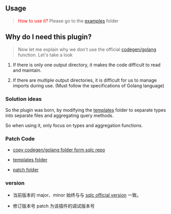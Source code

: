 ## Usage

> <span style="color: red;">How to use it?</span> Please go to the [examples](https://github.com/topazur/sqlc-gen-go-separate/tree/main/examples) folder

## Why do I need this plugin?

> Now let me explain why we don't use the official [codegen/golang](https://github.com/sqlc-dev/sqlc/tree/main/internal/codegen/golang) function. Let's take a look

  1. If there is only one output directory, it makes the code difficult to read and maintain.

  2. If there are multiple output directories, it is difficult for us to manage imports during use. (Must follow the specifications of Golang language)

### Solution ideas

So the plugin was born, by modifying the [templates](https://github.com/sqlc-dev/sqlc/tree/main/internal/codegen/golang/templates) folder to separate types into separate files and aggregating query methods. 

So when using it, only focus on types and aggregation functions.

### Patch Code

- [copy codegen/golang folder form sqlc repo](https://github.com/sqlc-dev/sqlc/tree/main/internal/codegen/golang)

- [templates folder](https://github.com/topazur/sqlc-gen-go-separate/tree/main/internal/templates)

- [patch folder](https://github.com/topazur/sqlc-gen-go-separate/tree/main/internal/patch)

### version

- 当前版本的 major、minor 始终与与 [sqlc official version](https://github.com/sqlc-dev/sqlc/releases/latest) 一致。

- 修订版本号 patch 为该插件的调试版本号
